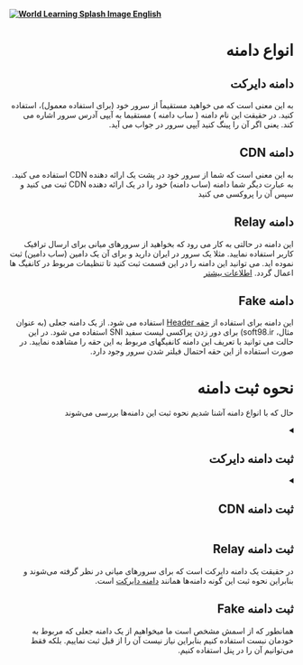 [**![World Learning Splash Image](https://user-images.githubusercontent.com/125398461/229074810-599bd7f9-0bc1-44a9-b76e-90bf7e182314.png) English**](https://github.com/hiddify/hiddify-config/wiki/Domain-types-and-how-to-register-them)

<div dir="rtl">

# انواع دامنه


## دامنه دایرکت
 به این معنی است که می خواهید مستقیماً از سرور خود (برای استفاده معمول)، استفاده کنید. در حقیقت این نام دامنه ( ساب دامنه ) مستقیما به آیپی آدرس سرور اشاره می کند. یعنی اگر آن را پینگ کنید آیپی سرور در جواب می آید.

## دامنه CDN
  به این معنی است که شما از سرور خود در پشت یک ارائه دهنده CDN استفاده می کنید. به عبارت دیگر شما دامنه (ساب دامنه) خود را در یک ارائه دهنده CDN ثبت می کنید و سپس آن را پروکسی می کنید

## دامنه Relay
این دامنه در حالتی به کار می رود که بخواهید از سرورهای میانی برای ارسال ترافیک کاربر استفاده نمایید. مثلا یک سرور در ایران دارید و برای آن یک دامین (ساب دامین) ثبت نموده اید. می توانید این دامنه را در این قسمت ثبت کنید تا تنظیمات مربوط در کانفیگ ها اعمال گردد.
 [اطلاعات بیشتر](https://github.com/hiddify/hiddify-config/discussions/129)

## دامنه Fake
 این دامنه برای استفاده از [حقه Header](https://github.com/iranxray/hope/blob/main/cloudflare-cdn.md#%D8%B1%D9%88%D8%B4-%D8%A7%D9%88%D9%84-%D8%AD%D9%82%D9%87-%D9%BE%D8%B1%D9%88%DA%A9%D8%B3%DB%8C) استفاده می شود.  از یک دامنه جعلی (به عنوان مثال، soft98.ir) برای دور زدن پراکسی لیست سفید SNI استفاده می شود. در این حالت می توانید با تعریف این دامنه کانفیگهای مربوط به این حقه را مشاهده نمایید. در صورت استفاده از این حقه احتمال فیلتر شدن سرور وجود دارد.


# نحوه ثبت دامنه 
حال که با انواع دامنه آشنا شدیم نحوه ثبت این دامنه‌ها بررسی می‌شوند

<details><summary><h2>ثبت دامنه دایرکت</h2></summary>
دامنه دایرکت را می توانید به چند روش ثبت نمایید.

### ثبت دامنه دایرکت به صورت رایگان
 استفاده از سایت هایی که ساب دامین رایگان ارایه می 
دهند: سایت پیشنهادی [afarid](https://freedns.afraid.org)

در این سایت یکسری دامنه پابلیک از قبل ثبت شده است. شما می توانید ساب دامین مورد نظر خود را روی این دامنه ها ثبت نمایید.

برای این کار ابتدا می بایست از [اینجا](https://freedns.afraid.org/signup/?plan=starter) یک پروفایل بسازید. یک ایمیل واقعی نیاز است.

![signup](https://user-images.githubusercontent.com/125398461/221342760-12dc14ed-9a19-45f3-a3f1-bf7d3f969792.png)

پس از آن از [اینجا](http://freedns.afraid.org/domain/registry/) لیست دامنه های ثبت شده در این سایت دیده می شود. می توانید یکی از دامنه هایی که تعداد هاست کمتری دارد را انتخاب کنید. توجه شود که دامنه باید از نوع پابلیک انتخاب شود. توصیه می شود دامنه 
های .com , .org, .net استفاده گردند.

![DNS record registration](https://user-images.githubusercontent.com/125398461/221343189-1fe98d0d-7f05-4639-9b51-fb6926f76f2b.png)

### ثبت دامنه دایرکت خریداری شده

پس از خرید دامنه می توانید از سایت های ارایه دهنده خدمات DNS استفاده نمایید. بعنوان مثال کلادفلر

#### ثبت دامنه دایرکت خریداری شده در کلادفلر
ابتدا با استفاده از [این لینک](https://dash.cloudflare.com/signup) ثبت نام می کنید.

![Screenshot_20230225_102424](https://user-images.githubusercontent.com/125398461/221563866-d520a39d-15c8-4f88-a756-90e5e08c074a.png)

پس از ایجاد پروفایل به آن وارد شوید. در اینجا دامنه خود را باید اضافه نمایید. برای این کار روی دکمه Add a site بزنیدو دامنه خود را اضافه نمایید.

![Screenshot_20230227_160604](https://user-images.githubusercontent.com/125398461/221566504-5ecf714b-940d-4fd5-bc54-be8c37b7c292.png)


در مرحله بعد پلن مورد نظر خود را انتخاب نمایید. برای این کار پلن رایگان کافیست. بنابراین مطابق با عکس انتخاب می نمایید.

![Screenshot_20230227_161426](https://user-images.githubusercontent.com/125398461/221567803-26850724-1bc8-480a-8c6f-29b32a6fcfa6.png)

در مرحله بعد مطابق با شکل next می کنیم.

![Screenshot_20230227_162027](https://user-images.githubusercontent.com/125398461/222444475-5596de54-3e7f-4fae-a0f0-94c046a21969.png)


در مرحله آخر سرورهای DNS داده شده را در تنظیمات دامنه خود قرار دهید.

![Screenshot_20230227_162410](https://user-images.githubusercontent.com/125398461/221569269-1f4027c7-5815-4dea-876e-326dc0645fe1.png)


مقداری ثبت نمایید تا تنظیمات دامنه ثبت گردد. بعد از آن دامنه در سرور کلادفلر اکتیو می گردد.

![Screenshot_20230227_163943](https://user-images.githubusercontent.com/125398461/221572305-50e819ea-0fa4-4548-8851-aab91b797f57.png)

حال باید به قسمت ثبت رکوردهای DNS بروید.

![Screenshot_20230227_164245](https://user-images.githubusercontent.com/125398461/222436778-f80de97b-7d66-4621-8be3-b856fc4e2c75.png)

در این حالت برای ثبت رکوردهای مرتبط با آیپی ورژن ۴ مطابق شکل عمل نمایید.

![Screenshot_20230227_164507](https://user-images.githubusercontent.com/125398461/222444012-2fa4a2c2-ff89-493e-b92c-01a26d7788b7.png)


پس از کلیک روی Add record مشخصات ساب دامین مورد نظر را با درج آیپی سرور ثبت نمایید. دقت شود که برای دامین دایرکت باید پروکسی خاموش گردد.

![Screenshot_20230302_165426](https://user-images.githubusercontent.com/125398461/222443477-e8b56c36-7631-44b3-8b8d-c03e43d6ce84.png)

در صورتی که نیاز باشد می توانید TTL را از حالت اتوماتیک تغییر دهید. هر چه این مقدار کمتر باشد؛ رکوردهای DNS کش شده در سیستم کاربر زودتر رفرش می گردند.

برای ثبت رکوردهای مرتبط با آیپی ورژن ۶ سرور مطابق با شکل عمل نمایید.

![Screenshot_20230302_171704](https://user-images.githubusercontent.com/125398461/222447422-45f9da15-5ce9-4a27-97c8-bb1395ea5cd8.png)


تمامی موارد ذکر شده در خصوص آیپی ورژن ۴ در این مورد نیز صدق می کند. تنها تفاوت نوع رکورد است که AAAA می باشد.

### تست ثبت دامنه دایرکت

ساده ترین تست برای اطمینان از ثبت دامنه استفاده از دستور ping است. بدین ترتیب در یک ترمینال اگر دامین مورد نظر ping  گردد باید آیپی ثبت شده فوق در جواب ظاهر گردد. معمولا حدود پروسه ثبت رکورد DNS اندکی زمان بر است. از ابزارهای پیشرفته تر مثل nslookup و dig نیز می توان جهت این تست استفاده نمود. در صورت نیاز به کسب اطلاعات بیشتر می توانید [این مقاله](https://wikicensorship.github.io/fa/docs/measure-internet-censorship/DNS/) را مطالعه نمایید.

</details>

<details><summary><h2>ثبت دامنه CDN</h2s></summary>
این دامنه در پشت سرورهای یک ارایه دهنده CDN ثبت یا به اصطلاح پروکسی می شود.
برای این کار می بایست از خدمات یکی از این سایت ها استفاده شود. 

### ثبت دامنه CDN در کلادفلر
بعنوان مثال می توان از سرویس کلادفلر استفاده کرد.
بنابراین پس از اینکه طبق مراحل گفته شده بالا؛ دامنه شما در سایت اکتیو شد؛ می بایست به قسمت DNS بروید و رکورد مورد نظر خود را ثبت نمایید.
این رکورد برای آیپی ورژن ۴ از نوع A و برای آیپی ورژن ۶ از نوع AAAA می باشد.
تنها تفاوت با مرحله قبل این است که حتما بایستی پروکسی را روشن نمایید.

![Screenshot_20230227_164553](https://user-images.githubusercontent.com/125398461/222454021-ab8b0162-c608-478c-937c-05e384212c25.png)

### تست ثبت دامنه CDN
زمانی که این دامنه را با استفاده از ابزارهای مختلف از جمله ping, nslookup, dig تست می کنید؛ در جواب یکی از آیپی هایی که کلادفلر به صورت رندوم در آن لحظه به دامنه شما اختصاص داده است بر می گردد و دیگر خبری از آیپی شما نیست. این کار یه سطح از امنیت را برای سرور شما برقرار می کند.

توجه شود که این آیپی در بازه های زمانی مختلف تغییر می کند و ثابت نیست.

گاها اتفاق می افتد که آیپی اختصاص داده شده توسط کلادفلر در ایران مسدود یا دچار اختلال شده است که در این خصوص باید از راه کارهای دور زدن این نوع فیلترینگ استفاده نمود. 

### تنظیمات سرتیفیکت دامنه CDN

TLS الگوریتمی است که تمام ترافیک اینترنت را رمزگذاری می کند و به کاربر کمک می کند تا به صورت آنلاین ایمن بماند.
 
به بیان دقیق تر؛ TLS ارتباط بین کلاینت و سرور را در بستر وب رمزگذاری می کند که از مجموعه ای از الگوریتم های رمزنگاری مثل alpn, uTLS, allowInsecure استفاده می کند.

 سرتیفیکت هایی که به دامین ها تخصیص داده می شوند نیز بر مبنای پروتکل TLS هستند.

برای این کار در سایت کلادفلر به قسمت SSL/TLS بروید و حالت سرتیفیکت را بر روی Full(strict) قرار دهید.


![Screenshot_20230306_095413](https://user-images.githubusercontent.com/125398461/223040828-d016ad66-8690-48e0-9273-8bdaf76d55c0.png)

همچنین جهت افزایش امنیت ارتباط گزینه SSL/TLS Recommender را فعال کنید. این گزینه ارتباط را چک می کند و در صورت امکان ارتقاء نسخه TLS به شما پیشنهادات امنیتی می دهد.


سپس به منوی Network بروید. اینجا باید چک کنید گزینه های QUIC و gRPC و WebSockets فعال باشند.


![Screenshot_2
![Screenshot_20230306_095532](https://user-images.githubusercontent.com/125398461/223042141-c2456322-7cac-44be-be9c-044a307eeb52.png)
0230306_095509](https://user-images.githubusercontent.com/125398461/223041843-7b441805-4aab-4547-b318-7dbbda4cc893.png)

![Screenshot_20230306_095532](https://user-images.githubusercontent.com/125398461/223042286-e597f169-001e-40a5-b0e8-d34d1b110eab.png)

### چک کردن وضعیت امنیتی ترافیک دامنه CDN 

برای این کار در بخش SSL/TLS سایت کلادفلر بروید. نموداری برای ترافیک عبوری نمایش داده می شود که هر چه ترافیک بیشتری بر مبنای TLS های ورژن بالاتر عبور کرده باشد؛ امنیت ارتباط بالاتر بوده است. ترافیک های http بدون استفاده از رمزنگاری TLS عبور می کنند.

![Screenshot_20230306_095444](https://user-images.githubusercontent.com/125398461/223042939-897b7ec0-9700-4bec-8e28-6d8f961657b6.png)

</details>

## ثبت دامنه Relay
در حقیقت یک دامنه دایرکت است که برای سرورهای میانی در نظر گرفته می‌شوند و بنابراین نحوه ثبت این گونه دامنه‌ها همانند [دامنه دایرکت](https://github.com/hiddify/hiddify-config/wiki/%D8%A7%D9%86%D9%88%D8%A7%D8%B9-%D8%AF%D8%A7%D9%85%D9%86%D9%87-%D9%88-%D9%86%D8%AD%D9%88%D9%87-%D8%AB%D8%A8%D8%AA-%E2%80%8C%D8%A2%D9%86%E2%80%8C%D9%87%D8%A7/_edit#%D8%AB%D8%A8%D8%AA-%D8%AF%D8%A7%D9%85%D9%86%D9%87-%D8%AF%D8%A7%DB%8C%D8%B1%DA%A9%D8%AA-%D8%AE%D8%B1%DB%8C%D8%AF%D8%A7%D8%B1%DB%8C-%D8%B4%D8%AF%D9%87) است.

## ثبت دامنه Fake
همانطور که از اسمش مشخص است ما میخواهیم از یک دامنه جعلی که مربوط به خودمان نبست استفاده کنیم بنابراین نیاز نیست آن را از قبل ثبت نماییم. بلکه فقط می‌توانیم آن را در پنل استفاده کنیم.

